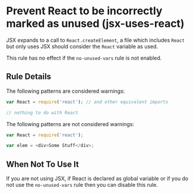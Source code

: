 # Prevent React to be incorrectly marked as unused (jsx-uses-react)

JSX expands to a call to `React.createElement`, a file which includes `React`
but only uses JSX should consider the `React` variable as used.

This rule has no effect if the `no-unused-vars` rule is not enabled.

## Rule Details

The following patterns are considered warnings:

```js
var React = require('react'); // and other equivalent imports

// nothing to do with React
```

The following patterns are not considered warnings:

```js
var React = require('react');

var elem = <div>Some Stuff</div>;
```

## When Not To Use It

If you are not using JSX, if React is declared as global variable or if you do not use the `no-unused-vars` rule then you can disable this rule.
